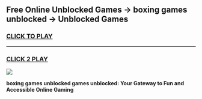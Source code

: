 
## Free Online Unblocked Games → boxing games unblocked → Unblocked Games
<h3>
<a href="https://premium.freeplayer.one?title=boxing_games_unblocked&ref=21F">CLICK TO PLAY</a></h3>
<hr>

<h3>
<a href="https://premium.freeplayer.one?title=boxing_games_unblocked&ref=21F">CLICK 2 PLAY</a>
  
</h3>

<a href="https://premium.freeplayer.one?title=boxing_games_unblocked&ref=21F/"><img src="https://clearcache.store/games.png"></a>


**boxing games unblocked games unblocked: Your Gateway to Fun and Accessible Online Gaming**
